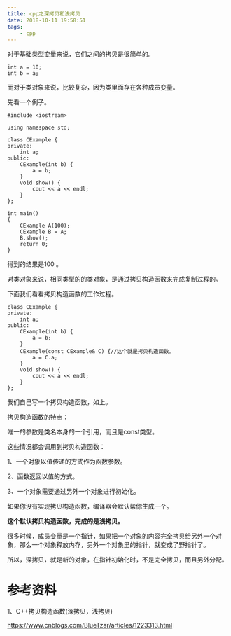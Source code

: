 ```yaml
---
title: cpp之深拷贝和浅拷贝
date: 2018-10-11 19:58:51
tags:
	- cpp
---
```




对于基础类型变量来说，它们之间的拷贝是很简单的。

```
int a = 10;
int b = a;
```

而对于类对象来说，比较复杂，因为类里面存在各种成员变量。

先看一个例子。

```
#include <iostream>

using namespace std;

class CExample {
private:
    int a;
public:
    CExample(int b) {
        a = b;
    }
    void show() {
        cout << a << endl;
    }
};

int main()
{
    CExample A(100);
    CExample B = A;
    B.show();
	return 0;
}
```

得到的结果是100 。

对类对象来说，相同类型的的类对象，是通过拷贝构造函数来完成复制过程的。

下面我们看看拷贝构造函数的工作过程。

```
class CExample {
private:
    int a;
public:
    CExample(int b) {
        a = b;
    }
    CExample(const CExample& C) {//这个就是拷贝构造函数。
        a = C.a;
    }
    void show() {
        cout << a << endl;
    }
};
```

我们自己写一个拷贝构造函数，如上。

拷贝构造函数的特点：

唯一的参数是类名本身的一个引用，而且是const类型。

这些情况都会调用到拷贝构造函数：

1、一个对象以值传递的方式作为函数参数。

2、函数返回以值的方式。

3、一个对象需要通过另外一个对象进行初始化。

如果你没有实现拷贝构造函数，编译器会默认帮你生成一个。

**这个默认拷贝构造函数，完成的是浅拷贝。**

很多时候，成员变量是一个指针，如果把一个对象的内容完全拷贝给另外一个对象，那么一个对象释放内存，另外一个对象里的指针，就变成了野指针了。

所以，深拷贝，就是新的对象，在指针初始化时，不是完全拷贝，而且另外分配。





# 参考资料

1、C++拷贝构造函数(深拷贝，浅拷贝)

https://www.cnblogs.com/BlueTzar/articles/1223313.html